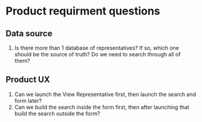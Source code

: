 # Product requirment questions

## Data source
1. Is there more than 1 database of representatives? If so, which one should be the source of truth? Do we need to search through all of them?

## Product UX
1. Can we launch the View Representative first, then launch the search and form later?
2. Can we build the search inside the form first, then after launching that build the search outside the form?
